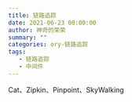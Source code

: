 ```yaml
---
title: 链路追踪
date: 2021-06-23 00:00:00
author: 神奇的荣荣
summary: ""
categories: ory-链路追踪
tags: 
   - 链路追踪
   - 中间件
---
```


Cat、Zipkin、Pinpoint、SkyWalking